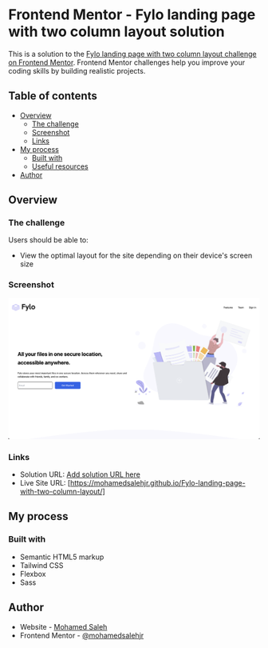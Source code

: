 # Frontend Mentor - Fylo landing page with two column layout solution

This is a solution to the [Fylo landing page with two column layout challenge on Frontend Mentor](https://www.frontendmentor.io/challenges/fylo-landing-page-with-two-column-layout-5ca5ef041e82137ec91a50f5). Frontend Mentor challenges help you improve your coding skills by building realistic projects. 

## Table of contents

- [Overview](#overview)
  - [The challenge](#the-challenge)
  - [Screenshot](#screenshot)
  - [Links](#links)
- [My process](#my-process)
  - [Built with](#built-with)
  - [Useful resources](#useful-resources)
- [Author](#author)

## Overview

### The challenge

Users should be able to:

- View the optimal layout for the site depending on their device's screen size
 
### Screenshot

![](./images/solution-screenshot.jpeg)


### Links

- Solution URL: [Add solution URL here](https://your-solution-url.com)
- Live Site URL: [https://mohamedsalehjr.github.io/Fylo-landing-page-with-two-column-layout/]

## My process

### Built with

- Semantic HTML5 markup
- Tailwind CSS
- Flexbox
- Sass


## Author

- Website - [Mohamed Saleh](https://mohamedsalehdev.info/)
- Frontend Mentor - [@mohamedsalehjr](https://www.frontendmentor.io/profile/MohamedSalehjr)


